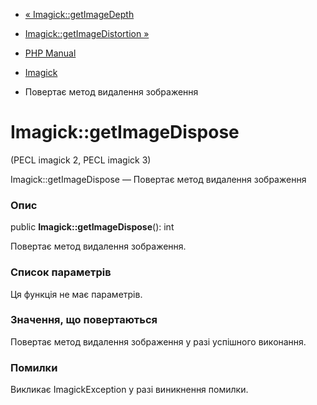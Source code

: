 - [« Imagick::getImageDepth](imagick.getimagedepth.md)
- [Imagick::getImageDistortion »](imagick.getimagedistortion.md)

- [PHP Manual](index.md)
- [Imagick](class.imagick.md)
- Повертає метод видалення зображення

# Imagick::getImageDispose

(PECL imagick 2, PECL imagick 3)

Imagick::getImageDispose — Повертає метод видалення зображення

### Опис

public **Imagick::getImageDispose**(): int

Повертає метод видалення зображення.

### Список параметрів

Ця функція не має параметрів.

### Значення, що повертаються

Повертає метод видалення зображення у разі успішного виконання.

### Помилки

Викликає ImagickException у разі виникнення помилки.
